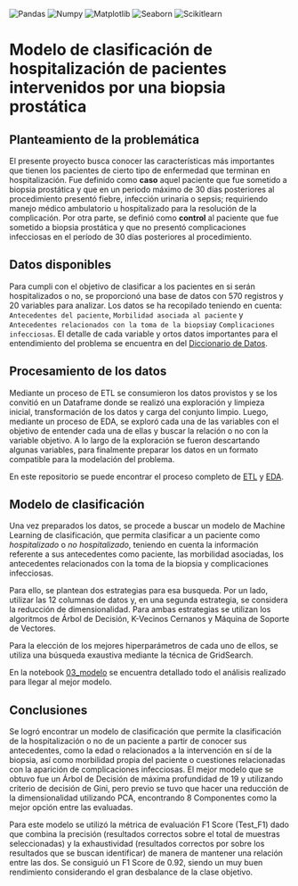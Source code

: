 ![Pandas](https://img.shields.io/badge/-Pandas-333333?style=flat&logo=pandas)
![Numpy](https://img.shields.io/badge/-Numpy-333333?style=flat&logo=numpy)
![Matplotlib](https://img.shields.io/badge/-Matplotlib-333333?style=flat&logo=matplotlib)
![Seaborn](https://img.shields.io/badge/-Seaborn-333333?style=flat&logo=seaborn)
![Scikitlearn](https://img.shields.io/badge/-Scikitlearn-333333?style=flat&logo=scikitlearn)

# Modelo de clasificación de hospitalización de pacientes intervenidos por una biopsia prostática

## **Planteamiento de la problemática**

El presente proyecto busca conocer las características más importantes que tienen los pacientes de cierto tipo de enfermedad que terminan en hospitalización. Fue definido como **caso** aquel paciente que fue sometido a biopsia prostática y que en un periodo máximo de 30 días posteriores al procedimiento presentó fiebre, infección urinaria o sepsis; requiriendo manejo médico ambulatorio u hospitalizado para la resolución de la complicación. Por otra parte, se definió como **control** al paciente que fue sometido a biopsia prostática y que no presentó complicaciones infecciosas en el período de 30 días posteriores al procedimiento.

## **Datos disponibles**

Para cumpli con el objetivo de clasificar a los pacientes en si serán hospitalizados o no, se proporcionó una base de datos con 570 registros y 20 variables para analizar. Los datos se ha recopilado teniendo en cuenta: `Antecedentes del paciente`, `Morbilidad asociada al paciente` y `Antecedentes relacionados con la toma de la biopsia`y `Complicaciones infecciosas`. El detalle de cada variable y ortos datos importantes para el entendimiento del problema se encuentra en del [Diccionario de Datos](Diccionario_Datos.mb).

## **Procesamiento de los datos**

Mediante un proceso de ETL se consumieron los datos provistos y se los convitió en un Dataframe donde se realizó una exploración y limpieza inicial, transformación de los datos y carga del conjunto limpio. Luego, mediante un proceso de EDA, se exploró cada una de las variables con el objetivo de entender cada una de ellas y buscar la relación o no con la variable objetivo. A lo largo de la exploración se fueron descartando algunas variables, para finalmente preparar los datos en un formato compatible para la modelación del problema.

En este repositorio se puede encontrar el proceso completo de [ETL](01_ETL.ipynb) y [EDA](02_EDA.ipynb).

## **Modelo de clasificación**

Una vez preparados los datos, se procede a buscar un modelo de Machine Learning de clasificación, que permita clasificar a un paciente como *hospitalizado* o *no hospitalizado*, teniendo en cuenta la información referente a sus antecedentes como paciente, las morbilidad asociadas, los antecedentes relacionados con la toma de la biopsia y complicaciones infecciosas.

Para ello, se plantean dos estrategias para esa busqueda. Por un lado, utilizar las 12 columnas de datos y, en una segunda estrategia, se considera la reducción de dimensionalidad. Para ambas estrategias se utilizan los algoritmos de Árbol de Decisión, K-Vecinos Cernanos y Máquina de Soporte de Vectores.

Para la elección de los mejores hiperparámetros de cada uno de ellos, se utiliza una búsqueda exaustiva mediante la técnica de GridSearch. 

En la notebook [03_modelo](03_modelo.ipynb) se encuentra detallado todo el análisis realizado para llegar al mejor modelo.

## **Conclusiones**

Se logró encontrar un modelo de clasificación que permite la clasificación de la hospitalización o no de un paciente a partir de conocer sus antecedentes, como la edad o relacionados a la intervención en sí de la biopsia, así como morbilidad propia del paciente o cuestiones relacionadas con la aparición de complicaciones infecciosas. El mejor modelo que se obtuvo fue un Árbol de Decisión de máxima profundidad de 19 y utilizando criterio de decisión de Gini, pero previo se tuvo que hacer una reducción de la dimensionalidad utilizando PCA, encontrando 8 Componentes como la mejor opción entre las evaluadas. 

Para este modelo se utilizó la métrica de evaluación F1 Score (Test_F1) dado que combina la precisión (resultados correctos sobre el total de muestras seleccionadas) y la exhaustividad (resultados correctos por sobre los resultados que se buscan identificar) de manera de mantener una relación entre las dos. Se consiguió un F1 Score de 0.92, siendo un muy buen rendimiento considerando el gran desbalance de la clase objetivo.